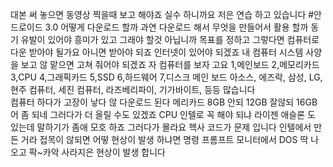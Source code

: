 대본 써 놓으면 동영상 찍을때 보고 해야죠 실수 하니까요 저은 연습 하고 있습니다
#안드로이드 3.0 어떻게 다운로드 할까
과연 다운로드 해서 무엇을 만들어서 활용 할까
동기 유발이 있어야 흥미가 있고 그래야 할것 아닙니까
목표를 정하고 그렇다면 컴퓨터로 다운 받아야 될가요 아니면 받아야 되죠
인터넷이 있어야 되겠죠 내 컴퓨터 시스템 사양을 보고 않 맡으면
고쳐 줘어야 되겠죠 자 컴퓨터를 보자 고요
1,메인보드 2,메모리카드 3,CPU 4,그래픽카드 5,SSD 6,하드웨어 7,디스크 
메인 보드 아소스, 에즈락, 삼성, LG, 현주 컴퓨터, 세진 컴퓨터, 라즈베리파이, 기가바이트, 등등 많습니다  
컴퓨터 하다가 고장이 낳다 않 다운로드 된다 메리카드 8GB 안되 12GB 잘않되 16GB 어 좀 되네 그러다가 더 올릴 수도 있겠죠
CPU 인텔로 꼭 해야 되냐 라이젠 애슬론 도 있는데 말하기가 좀애 모호 하죠 그러다가 몰라요 헥사 코드가 문제 입니다
인텔에서 만든 거라 접목이 않되면 어떻 현상이 발생 하냐면
명령 프롬프트 모니터에서 DOS 딱 나오고 팍~카악 사라지은 현상이 발생 합니다

